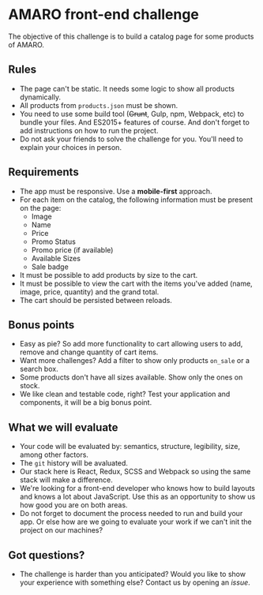 # AMARO front-end challenge

The objective of this challenge is to build a catalog page for some products of AMARO.

## Rules

- The page can't be static. It needs some logic to show all products dynamically.
- All products from `products.json` must be shown.
- You need to use some build tool (~~Grunt~~, Gulp, npm, Webpack, etc) to bundle your files. And ES2015+ features of course. And don't forget to add instructions on how to run the project.
- Do not ask your friends to solve the challenge for you. You'll need to explain your choices in person.

## Requirements

- The app must be responsive. Use a **mobile-first** approach.
- For each item on the catalog, the following information must be present on the page:
    - Image
    - Name
    - Price
    - Promo Status
    - Promo price (if available)
    - Available Sizes
    - Sale badge
- It must be possible to add products by size to the cart.
- It must be possible to view the cart with the items you've added (name, image, price, quantity) and the grand total.
- The cart should be persisted between reloads.

## Bonus points

- Easy as pie? So add more functionality to cart allowing users to add, remove and change quantity of cart items.
- Want more challenges? Add a filter to show only products `on_sale` or a search box.
- Some products don't have all sizes available. Show only the ones on stock.
- We like clean and testable code, right? Test your application and components, it will be a big bonus point.

## What we will evaluate

- Your code will be evaluated by: semantics, structure, legibility, size, among other factors.
- The `git` history will be avaluated.
- Our stack here is React, Redux, SCSS and Webpack so using the same stack will make a difference.
- We're looking for a front-end developer who knows how to build layouts and knows a lot about JavaScript. Use this as an opportunity to show us how good you are on both areas.
- Do not forget to document the process needed to run and build your app. Or else how are we going to evaluate your work if we can't init the project on our machines?

## Got questions?

- The challenge is harder than you anticipated? Would you like to show your experience with something else? Contact us by opening an _issue_.
